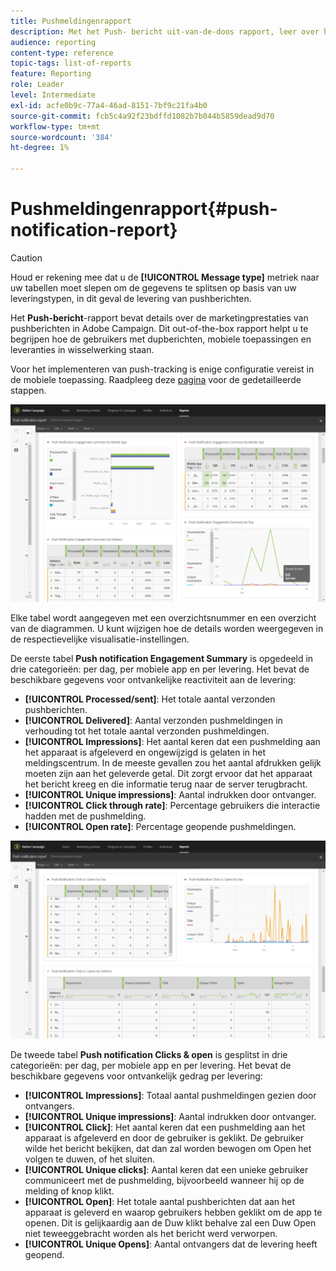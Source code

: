 ```yaml
---
title: Pushmeldingenrapport
description: Met het Push- bericht uit-van-de-doos rapport, leer over het succes van uw dupberichten.
audience: reporting
content-type: reference
topic-tags: list-of-reports
feature: Reporting
role: Leader
level: Intermediate
exl-id: acfe0b9c-77a4-46ad-8151-7bf9c21fa4b0
source-git-commit: fcb5c4a92f23bdffd1082b7b044b5859dead9d70
workflow-type: tm+mt
source-wordcount: '384'
ht-degree: 1%

---
```


# Pushmeldingenrapport{#push-notification-report}

>[!CAUTION]
>
>Houd er rekening mee dat u de **[!UICONTROL Message type]** metriek naar uw tabellen moet slepen om de gegevens te splitsen op basis van uw leveringstypen, in dit geval de levering van pushberichten.

Het **Push-bericht**-rapport bevat details over de marketingprestaties van pushberichten in Adobe Campaign. Dit out-of-the-box rapport helpt u te begrijpen hoe de gebruikers met dupberichten, mobiele toepassingen en leveranties in wisselwerking staan.

Voor het implementeren van push-tracking is enige configuratie vereist in de mobiele toepassing. Raadpleeg deze [pagina](../../administration/using/push-tracking.md) voor de gedetailleerde stappen.

![](assets/dynamic_report_push.png)

Elke tabel wordt aangegeven met een overzichtsnummer en een overzicht van de diagrammen. U kunt wijzigen hoe de details worden weergegeven in de respectievelijke visualisatie-instellingen.

De eerste tabel **Push notification Engagement Summary** is opgedeeld in drie categorieën: per dag, per mobiele app en per levering. Het bevat de beschikbare gegevens voor ontvankelijke reactiviteit aan de levering:

* **[!UICONTROL Processed/sent]**: Het totale aantal verzonden pushberichten.
* **[!UICONTROL Delivered]**: Aantal verzonden pushmeldingen in verhouding tot het totale aantal verzonden pushmeldingen.
* **[!UICONTROL Impressions]**: Het aantal keren dat een pushmelding aan het apparaat is afgeleverd en ongewijzigd is gelaten in het meldingscentrum. In de meeste gevallen zou het aantal afdrukken gelijk moeten zijn aan het geleverde getal. Dit zorgt ervoor dat het apparaat het bericht kreeg en die informatie terug naar de server terugbracht.
* **[!UICONTROL Unique impressions]**: Aantal indrukken door ontvanger.
* **[!UICONTROL Click through rate]**: Percentage gebruikers die interactie hadden met de pushmelding.
* **[!UICONTROL Open rate]**: Percentage geopende pushmeldingen.

![](assets/dynamic_report_push_2.png)

De tweede tabel **Push notification Clicks &amp; open** is gesplitst in drie categorieën: per dag, per mobiele app en per levering. Het bevat de beschikbare gegevens voor ontvankelijk gedrag per levering:

* **[!UICONTROL Impressions]**: Totaal aantal pushmeldingen gezien door ontvangers.
* **[!UICONTROL Unique impressions]**: Aantal indrukken door ontvanger.
* **[!UICONTROL Click]**: Het aantal keren dat een pushmelding aan het apparaat is afgeleverd en door de gebruiker is geklikt. De gebruiker wilde het bericht bekijken, dat dan zal worden bewogen om Open het volgen te duwen, of het sluiten.
* **[!UICONTROL Unique clicks]**: Aantal keren dat een unieke gebruiker communiceert met de pushmelding, bijvoorbeeld wanneer hij op de melding of knop klikt.
* **[!UICONTROL Open]**: Het totale aantal pushberichten dat aan het apparaat is geleverd en waarop gebruikers hebben geklikt om de app te openen. Dit is gelijkaardig aan de Duw klikt behalve zal een Duw Open niet teweeggebracht worden als het bericht werd verworpen.
* **[!UICONTROL Unique Opens]**: Aantal ontvangers dat de levering heeft geopend.
